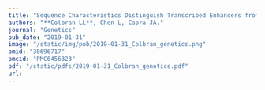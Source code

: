 ```yaml
---
title: "Sequence Characteristics Distinguish Transcribed Enhancers from Promoters and Predict Their Breadth of Activity"
authors: "**Colbran LL**, Chen L, Capra JA."
journal: "Genetics"
pub_date: "2019-01-31"
image: "/static/img/pub/2019-01-31_Colbran_genetics.png"
pmid: "30696717"
pmcid: "PMC6456323"
pdf: "/static/pdfs/2019-01-31_Colbran_genetics.pdf"
url: 
---
```

